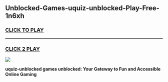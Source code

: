 
## Unblocked-Games-uquiz-unblocked-Play-Free-1n6xh
<h3>
<a href="https://premium76.site?title=uquiz-unblocked&ref=20M">CLICK TO PLAY</a></h3>
<hr>

<h3>
<a href="https://premium76.site?title=uquiz-unblocked&ref=20M">CLICK 2 PLAY</a>
  
</h3>

<a href="https://premium76.site?title=uquiz-unblocked&ref=19M"><img src="https://clearcache.store/games.png"></a>


**uquiz-unblocked games unblocked: Your Gateway to Fun and Accessible Online Gaming**
